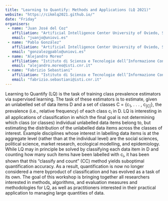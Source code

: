 ```yaml
---
title: "Learning to Quantify: Methods and Applications (LQ 2021)"
website: "https://cikmlq2021.github.io/"
date: "Friday"
organisers:
 - name: "Juan José del Coz"
   affiliation: "Artificial Intelligence Center University of Oviedo, Spain"
   email: "juanjo@uniovi.es"
 - name: "Pablo González"
   affiliation: "Artificial Intelligence Center University of Oviedo, Spain"
   email: "gonzalezgpablo@uniovi.es"
 - name: "Alejandro Moreo"
   affiliation: "Istituto di Scienza e Tecnologie dell’Informazione Consiglio Nazionale delle Ricerche Pisa, Italy"
   email: "alejandro.moreo@isti.cnr.it"
 - name: "Fabrizio Sebastiani"
   affiliation: "Istituto di Scienza e Tecnologie dell’Informazione Consiglio Nazionale delle Ricerche Pisa, Italy"
   email: "fabrizio.sebastiani@isti.cnr.it"
---
```


Learning to Quantify (LQ) is the task of training class prevalence estimators via supervised learning. The task of these estimators is to estimate, given an unlabelled set of data items D and a set of classes C = {c<sub>1</sub>, . . . , c<sub>\|C\|</sub>}, the prevalence (i.e., relative frequency) of each class c<sub>i</sub> in D. LQ is interesting in all applications of classification in which the final goal is not determining which class (or classes) individual unlabelled data items belong to, but estimating the distribution of the unlabelled data items across the classes of interest. Example disciplines whose interest in labelling data items is at the aggregate level (rather than at the individual level) are the social sciences, political science, market research, ecological modelling, and epidemiology. While LQ may in principle be solved by classifying each data item in D and counting how many such items have been labelled with c<sub>i</sub>, it has been shown that this “classify and count” (CC) method yields suboptimal quantification accuracy. As a result, quantification is now no longer considered a mere byproduct of classification and has evolved as a task of its own. The goal of this workshop is bringing together all researchers interested in methods, algorithms, and evaluation measures and methodologies for LQ, as well as practitioners interested in their practical application to managing large quantities of data. 
